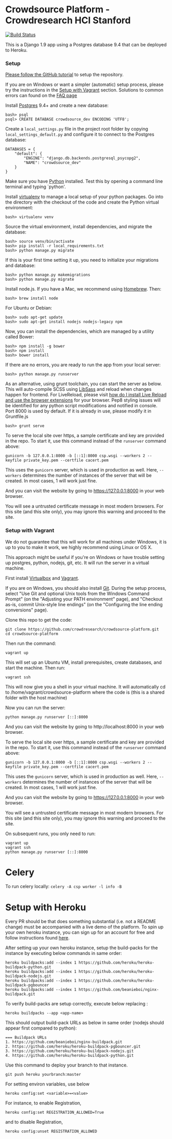 # Crowdsource Platform - Crowdresearch HCI Stanford

[![Build Status](https://travis-ci.org/crowdresearch/crowdsource-platform.svg)](https://travis-ci.org/crowdresearch/crowdsource-platform)


This is a Django 1.9 app using a Postgres database 9.4 that can be deployed to Heroku.

### Setup

[Please follow the GitHub tutorial](http://crowdresearch.stanford.edu/w/index.php?title=BranchingStrategy) to setup the repository.

If you are on Windows or want a simpler (automatic) setup process, please try the instructions in the [Setup with Vagrant](#setup-with-vagrant) section. Solutions to common errors can found on the [FAQ page](http://crowdresearch.stanford.edu/w/index.php?title=FAQs)

Install [Postgres](http://postgresapp.com/) 9.4+ and create a new database:

    bash> psql
    psql> CREATE DATABASE crowdsource_dev ENCODING 'UTF8';

Create a `local_settings.py` file in the project root folder by copying `local_settings_default.py` and configure it to connect to the Postgres database:

    DATABASES = {
        "default": {
            "ENGINE": "django.db.backends.postgresql_psycopg2",
            "NAME": "crowdsource_dev"
        }
    }

Make sure you have [Python](https://www.python.org/downloads/) installed. Test this by opening a command line terminal and typing `python'.

Install [virtualenv](https://virtualenv.pypa.io/en/latest/installation.html) to manage a local setup of your python packages. Go into the directory with the checkout of the code and create the Python virtual environment:

    bash> virtualenv venv

Source the virtual environment, install dependencies, and migrate the database:

    bash> source venv/bin/activate
    bash> pip install -r local_requirements.txt
    bash> python manage.py migrate

If this is your first time setting it up, you need to initialize your migrations and database:

    bash> python manage.py makemigrations
    bash> python manage.py migrate


Install node.js. If you have a Mac, we recommend using [Homebrew](http://brew.sh/). Then:

    bash> brew install node

For Ubuntu or Debian:

    bash> sudo apt-get update
    bash> sudo apt-get install nodejs nodejs-legacy npm

Now, you can install the dependencies, which are managed by a utility called Bower:

    bash> npm install -g bower
    bash> npm install
    bash> bower install


If there are no errors, you are ready to run the app from your local server:

    bash> python manage.py runserver

As an alternative, using grunt toolchain, you can start the server as below.
This will auto-compile SCSS using [LibSass](http://libsass.org/) and reload when changes happen for frontend.
For LiveReload, please visit [how do I install Live Reload and use the browser extensions](http://feedback.livereload.com/knowledgebase/articles/86242-how-do-i-install-and-use-the-browser-extensions-) for your browser.
Pep8 styling issues will be identified for any python script modifications and notified in console.
Port 8000 is used by default. If it is already in use, please modify it in Gruntfile.js

    bash> grunt serve

To serve the local site over https, a sample certificate and key are provided in the repo. To start it, use this command instead of the ```runserver``` command above:

    gunicorn -b 127.0.0.1:8000 -b [::1]:8000 csp.wsgi --workers 2 --keyfile private_key.pem --certfile cacert.pem

This uses the ```gunicorn``` server, which is used in production as well. Here, ```--workers``` determines the number of instances of the server that will be created. In most cases, 1 will work just fine.

And you can visit the website by going to https://127.0.0.1:8000 in your web browser.

You will see a untrusted certificate message in most modern browsers. For this site (and this site only), you may ignore this warning and proceed to the site.

### Setup with Vagrant
We do not guarantee that this will work for all machines under Windows, it is up to you to make it work, we highly recommend using Linux or OS X.

This approach might be useful if you're on Windows or have trouble setting up postgres, python, nodejs, git, etc. It will run the server in a virtual machine.

First install [Virtualbox](https://www.virtualbox.org/) and [Vagrant](https://www.vagrantup.com/).

If you are on Windows, you should also install [Git](http://msysgit.github.io/). During the setup process, select "Use Git and optional Unix tools from the Windows Command Prompt" (on the "Adjusting your PATH environment" page), and "Checkout as-is, commit Unix-style line endings" (on the "Configuring the line ending conversions" page).

Clone this repo to get the code:

    git clone https://github.com/crowdresearch/crowdsource-platform.git
    cd crowdsource-platform

Then run the command:

    vagrant up

This will set up an Ubuntu VM, install prerequisites, create databases, and start the machine. Then run:

    vagrant ssh

This will now give you a shell in your virtual machine.  It will automatically cd to /home/vagrant/crowdsource-platform where the code is (this is a shared folder with the host machine)

Now you can run the server:

    python manage.py runserver [::]:8000

And you can visit the website by going to http://localhost:8000 in your web browser.

To serve the local site over https, a sample certificate and key are provided in the repo. To start it, use this command instead of the ```runserver``` command above:

    gunicorn -b 127.0.0.1:8000 -b [::1]:8000 csp.wsgi --workers 2 --keyfile private_key.pem --certfile cacert.pem

This uses the ```gunicorn``` server, which is used in production as well. Here, ```--workers``` determines the number of instances of the server that will be created. In most cases, 1 will work just fine.

And you can visit the website by going to https://127.0.0.1:8000 in your web browser.

You will see a untrusted certificate message in most modern browsers. For this site (and this site only), you may ignore this warning and proceed to the site.

On subsequent runs, you only need to run:

    vagrant up
    vagrant ssh
    python manage.py runserver [::]:8000

# Celery
To run celery locally: `celery -A csp worker -l info -B`

# Setup with Heroku

Every PR should be that does something substantial (i.e. not a README change) must be accompanied with a live demo of the platform. To spin up your own heroku instance, you can sign up for an account for free and follow instructions found [here](https://devcenter.heroku.com/articles/git).

After setting up your own heroku instance, setup the build-packs for the instance by executing below commands in same order:

    heroku buildpacks:add --index 1 https://github.com/heroku/heroku-buildpack-python.git
    heroku buildpacks:add --index 1 https://github.com/heroku/heroku-buildpack-nodejs.git
    heroku buildpacks:add --index 1 https://github.com/heroku/heroku-buildpack-pgbouncer
    heroku buildpacks:add --index 1 https://github.com/beanieboi/nginx-buildpack.git

To verify build-packs are setup correctly, execute below replacing <app-name>:

    heroku buildpacks --app <app-name>

This should output build-pack URLs as below in same order (nodejs should appear first compared to python):

    === Buildpack URLs
    1. https://github.com/beanieboi/nginx-buildpack.git
    2. https://github.com/heroku/heroku-buildpack-pgbouncer.git
    3. https://github.com/heroku/heroku-buildpack-nodejs.git
    4. https://github.com/heroku/heroku-buildpack-python.git

Use this command to deploy your branch to that instance.

    git push heroku yourbranch:master

For setting environ variables, use below

    heroku config:set <variable>=<value>

For instance, to enable Registration,

    heroku config:set REGISTRATION_ALLOWED=True

and to disable Registration,

    heroku config:unset REGISTRATION_ALLOWED



